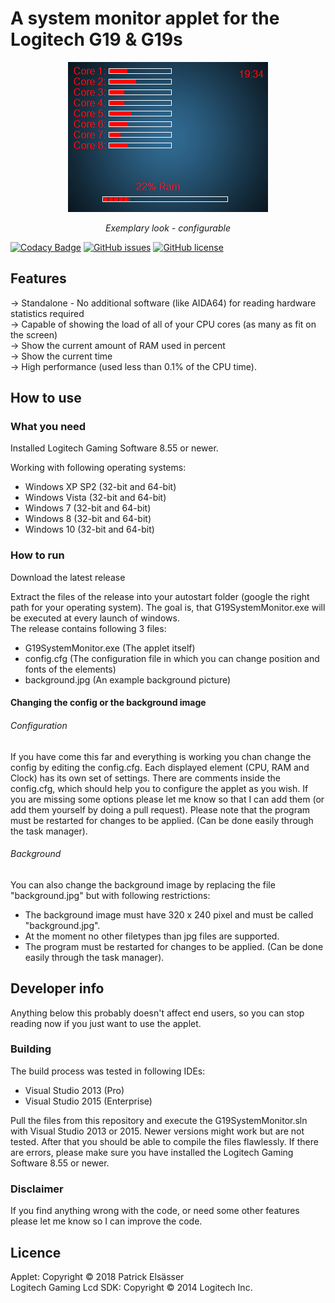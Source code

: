 # A system monitor applet for the Logitech G19 & G19s

<p align="center">
  <kbd>
    <img src="G19SystemMonitor/example.png"/>
  </kbd>
  <p align="center">
    <i>
      Exemplary look - configurable
    </i>
  </p>
</p>

[![Codacy Badge](https://api.codacy.com/project/badge/Grade/90451001b66c46a3a608d519e5cdefc2)](https://app.codacy.com/app/zero334/G19SystemMonitor?utm_source=github.com&utm_medium=referral&utm_content=zero334/G19SystemMonitor&utm_campaign=badger)
[![GitHub issues](https://img.shields.io/github/issues/zero334/G19SystemMonitor.svg)](https://github.com/zero334/G19SystemMonitor/issues)
[![GitHub license](https://img.shields.io/github/license/zero334/G19SystemMonitor.svg?style=popout)](https://github.com/zero334/G19SystemMonitor)


## Features ##


&rightarrow; Standalone - No additional software (like AIDA64) for reading hardware statistics required  
&rightarrow; Capable of showing the load of all of your CPU cores (as many as fit on the screen)  
&rightarrow; Show the current amount of RAM used in percent  
&rightarrow; Show the current time  
&rightarrow; High performance (used less than 0.1% of the CPU time).


## How to use ##

### What you need ###

Installed Logitech Gaming Software 8.55 or newer.

Working with following operating systems:

+ Windows XP SP2 (32-bit and 64-bit)
+ Windows Vista (32-bit and 64-bit)
+ Windows 7 (32-bit and 64-bit)
+ Windows 8 (32-bit and 64-bit)
+ Windows 10 (32-bit and 64-bit)


### How to run ###

Download the latest release

Extract the files of the release into your autostart folder (google the right path for your operating system).
The goal is, that G19SystemMonitor.exe will be executed at every launch of windows.  
The release contains following 3 files:

+ G19SystemMonitor.exe (The applet itself)
+ config.cfg (The configuration file in which you can change position and fonts of the elements)
+ background.jpg (An example background picture)


#### Changing the config or the background image ####
###### Configuration ######
If you have come this far and everything is working you chan change the config by editing the config.cfg.
Each displayed element (CPU, RAM and Clock) has its own set of settings. There are comments inside the config.cfg, which should help you to configure the applet as you wish. If you are missing some options please let me know so that I can add them (or add them yourself by doing a pull request).
Please note that the program must be restarted for changes to be applied. (Can be done easily through the task manager).

###### Background ######
You can also change the background image by replacing the file "background.jpg" but with following restrictions:
+ The background image must have 320 x 240 pixel and must be called "background.jpg".
+ At the moment no other filetypes than jpg files are supported.
+ The program must be restarted for changes to be applied. (Can be done easily through the task manager).


## Developer info ##

Anything below this probably doesn't affect end users, so you can stop reading
now if you just want to use the applet.

### Building ###

The build process was tested in following IDEs:

+ Visual Studio 2013 (Pro)
+ Visual Studio 2015 (Enterprise)

Pull the files from this repository and execute the G19SystemMonitor.sln with Visual Studio 2013 or 2015. Newer versions might work but are not tested. After that you should be able to compile the files flawlessly.
If there are errors, please make sure you have installed the Logitech Gaming Software 8.55 or newer.


### Disclaimer ###

If you find anything wrong with the code, or need some other features please let me know so I can improve the code.

## Licence ##

Applet: Copyright &copy; 2018 Patrick Elsässer  
Logitech Gaming Lcd SDK: Copyright &copy; 2014 Logitech Inc.
